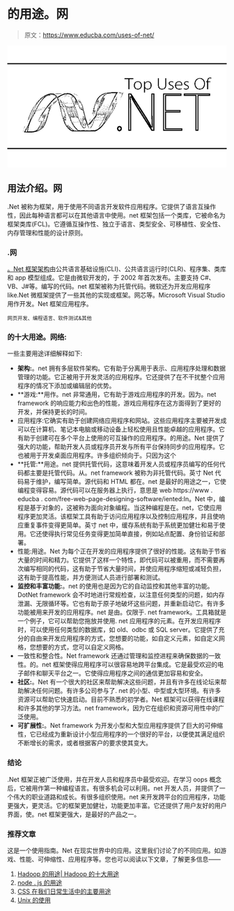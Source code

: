 # 的用途。网

> 原文：<https://www.educba.com/uses-of-net/>

![Uses of .Net](img/4fe71f3c9c80c3c2ab08541990f94310.png)



## 用法介绍。网

.Net 被称为框架，用于使用不同语言开发软件应用程序。它提供了语言互操作性，因此每种语言都可以在其他语言中使用。net 框架包括一个类库，它被命名为框架类库(FCL)。它遵循互操作性、独立于语言、类型安全、可移植性、安全性、内存管理和性能的设计原则。

### .网

[。Net 框架架构](https://www.educba.com/dot-net-framework-architecture/)由公共语言基础设施(CLI)、公共语言运行时(CLR)、程序集、类库和 app 模型组成。它是由微软开发的，于 2002 年首次发布。主要支持 C#、VB、J#等。编写的代码。net 框架被称为托管代码。微软还为开发应用程序 like.Net 微框架提供了一些其他的实现或框架。网芯等。Microsoft Visual Studio 用作开发。Net 框架应用程序。

<small>网页开发、编程语言、软件测试&其他</small>

### 的十大用途。网络:

一些主要用途详细解释如下:

*   **架构:**。net 拥有多层软件架构。它有助于分离用于表示、应用程序处理和数据管理的功能。它正被用于开发灵活的应用程序。它还提供了在不干扰整个应用程序的情况下添加或编辑层的优势。
*   **游戏:**用作。net 非常通用，它有助于游戏应用程序的开发。因为。net framework 的响应能力和出色的性能，游戏应用程序在这方面得到了更好的开发，并保持更长的时间。
*   应用程序:它确实有助于创建网络应用程序和网站。这些应用程序主要被开发成可以在计算机、笔记本电脑或移动设备上轻松使用且性能卓越的应用程序。它有助于创建可在多个平台上使用的可互操作的应用程序。的用途。Net 提供了强大的功能，帮助开发人员或程序员开发与所有平台保持同步的应用程序。它也被用于开发桌面应用程序。许多组织倾向于。只因为这个
*   **托管:**用途。net 提供托管代码，这意味着开发人员或程序员编写的任何代码都主要是托管代码。从。net framework 被称为非托管代码。英寸 Net 代码易于维护，编写简单。源代码和 HTML 都在。net 是最好的用途之一，它使编程变得容易。源代码可以在服务器上执行，意思是 web https://www . educba . com/free-web-page-designing-software/iented:In。Net 中，编程是基于对象的，这被称为面向对象编程。当这种编程是在。net，它使应用程序更加灵活。该框架工具有助于访问应用程序以及控制应用程序，并且使响应重复事件变得更简单。英寸 net 中，缓存系统有助于系统更加健壮和易于使用。它还使得执行常见任务变得更加简单直接，例如站点配置、身份验证和部署。
*   性能:用途。Net 为每个正在开发的应用程序提供了很好的性能。这有助于节省大量的时间和精力。它提供了这样一个特性，即代码可以被重用，而不需要再次编写相同的代码，这有助于节省大量时间，并使应用程序缩短或减轻负担，这有助于提高性能，并方便测试人员进行部署和测试。
*   **监控和丰富功能:**。net 的使用也是因为它的自动监控和其他丰富的功能。DotNet framework 会不时地进行常规检查，以注意任何类型的问题，如内存泄漏、无限循环等。它也有助于原子地破坏这些问题，并重新启动它。有许多功能被用来开发的应用程序。net 是由。仅限于. net framework。工具箱就是一个例子，它可以帮助您拖放并使用. net 应用程序的元素。在开发应用程序时，可以使用任何类型的数据库，如 old、odbc 或 SQL server。它提供了充分的自由来开发应用程序的方式，您想要的功能，如自定义元素，如自定义网格，您想要的方式，您可以自定义网格。
*   一致性和整合性。Net framework 还通过管理和监控进程来确保数据的一致性。的。net 框架使得应用程序可以很容易地跨平台集成。它是最受欢迎的电子邮件和聊天平台之一。它使得应用程序之间的通信更加容易和安全。
*   **社区:**。Net 有一个很大的社区来帮助解决这些问题，并且有许多在线论坛来帮助解决任何问题。有许多公司参与了. net 的小型、中型或大型环境。有许多资源可以帮助它快速启动。目前不熟悉的初学者。Net 框架可以获得在线课程和许多其他的学习方法。net framework，因为它在组织和资源可用性中的广泛使用。
*   **可扩展性:**。Net framework 为开发小型和大型应用程序提供了巨大的可伸缩性，它已经成为重新设计小型应用程序的一个很好的平台，以便使其满足组织不断增长的需求，或者根据客户的要求使其变大。

### 结论

.Net 框架正被广泛使用，并在开发人员和程序员中最受欢迎。在学习 oops 概念后，它被用作第一种编程语言。有很多机会可以利用。net 开发人员，并提供了一个伟大的职业道路和成长。有很多组织使用。net 来开发跨平台的应用程序，功能更强大，更灵活。它的框架更加健壮，功能更加丰富。它还提供了用户友好的用户界面，使。net 框架更强大，是最好的产品之一。

### 推荐文章

这是一个使用指南。Net 在现实世界中的应用。这里我们讨论了的不同应用。如游戏、性能、可伸缩性、应用程序等。您也可以阅读以下文章，了解更多信息——

1.  [Hadoop 的用途| Hadoop 的十大用途](https://www.educba.com/uses-of-hadoop/)
2.  [node . js 的用途](https://www.educba.com/uses-of-node-dot-js/)
3.  [CSS 在我们日常生活中的主要用途](https://www.educba.com/uses-of-css/)
4.  [Unix 的使用](https://www.educba.com/uses-of-unix/)





